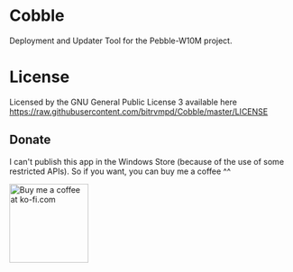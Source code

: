 # Cobble
Deployment and Updater Tool for the Pebble-W10M project. 

# License
Licensed by the GNU General Public License 3 available here https://raw.githubusercontent.com/bitrvmpd/Cobble/master/LICENSE

## Donate
I can't publish this app in the Windows Store (because of the use of some restricted APIs). 
So if you want, you can buy me a coffee ^^

<a href='https://ko-fi.com?i=1176CG98446O6' target='_blank'><img style='border:0px;width:140px;' src='https://az743702.vo.msecnd.net/cdn/btn3.png' border='0' alt='Buy me a coffee at ko-fi.com' /></a> 
